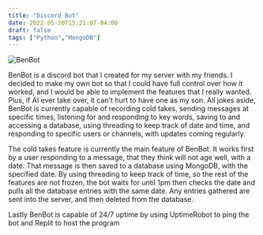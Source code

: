```yaml
---
title: "Discord Bot"
date: 2022-05-20T15:21:07-04:00
draft: false
tags: ["Python","MongoDB"]
---
```

![BenBot](/Discord.png)

BenBot is a discord bot that I created for my server with my friends. I decided to make my own bot so that I could have full control over how it worked, and I would be able to implement the features that I really wanted. Plus, if AI ever take over, it can't hurt to have one as my son. All jokes aside, BenBot is currently capable of recording cold takes, sending messages at specific times, listening for and responding to key words, saving to and accessing a database, using threading to keep track of date and time, and responding to specific users or channels, with updates coming regularly.

The cold takes feature is currently the main feature of BenBot. It works first by a user responding to a message, that they think will not age well, with a date. That message is then saved to a database using MongoDB, with the specified date. By using threading to keep track of time, so the rest of the features are not frozen, the bot waits for until 1pm then checks the date and pulls all the database entries with the same date. Any entries gathered are sent into the server, and then deleted from the database.

Lastly BenBot is capable of 24/7 uptime by using UptimeRobot to ping the bot and Replit to host the program
